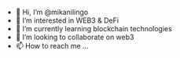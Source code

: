 - 👋 Hi, I’m @mikanilingo
- 👀 I’m interested in WEB3 & DeFi
- 🌱 I’m currently learning blockchain technologies
- 💞️ I’m looking to collaborate on web3
- 📫 How to reach me ...

<!---
mikanilingo/mikanilingo is a ✨ special ✨ repository because its `README.md` (this file) appears on your GitHub profile.
You can click the Preview link to take a look at your changes.
--->
